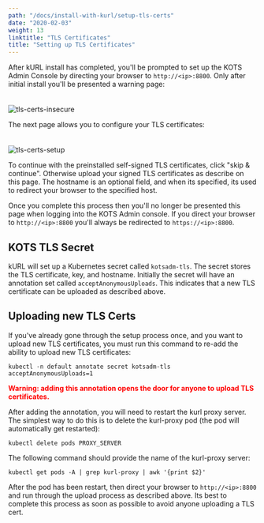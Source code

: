 ```yaml
---
path: "/docs/install-with-kurl/setup-tls-certs"
date: "2020-02-03"
weight: 13
linktitle: "TLS Certificates"
title: "Setting up TLS Certificates"
---
```


After kURL install has completed, you'll be prompted to set up the KOTS Admin Console by directing your browser to `http://<ip>:8800`.   Only after initial install you'll be presented a warning page:
<br><br><br>
![tls-certs-insecure](/tls-certs-insecure.png)


The next page allows you to configure your TLS certificates:
<br><br><br>
![tls-certs-setup](/tls-certs-setup.png)

To continue with the preinstalled self-signed TLS certificates, click "skip & continue".  Otherwise upload your signed TLS certificates as describe on this page.  The hostname is an optional field, and when its specified, its used to redirect your browser to the specified host. 

Once you complete this process then you'll no longer be presented this page when logging into the KOTS Admin console.  If you direct your browser to `http://<ip>:8800` you'll always be redirected to `https://<ip>:8800`.  
    
## KOTS TLS Secret

kURL will set up a Kubernetes secret called `kotsadm-tls`.  The secret stores the TLS certificate, key, and hostname.  Initially the secret will have an annotation set called `acceptAnonymousUploads`.  This indicates that a new TLS certificate can be uploaded as described above.  

## Uploading new TLS Certs

If you've already gone through the setup process once, and you want to upload new TLS certificates, you must run this command to re-add the ability to upload new TLS certificates:

`kubectl -n default annotate secret kotsadm-tls acceptAnonymousUploads=1`

<span style="color:red">**Warning: adding this annotation opens the door for anyone to upload TLS certificates.**</span>

After adding the annotation, you will need to restart the kurl proxy server.  The simplest way to do this is to delete the kurl-proxy pod (the pod will automatically get restarted): 

`kubectl delete pods PROXY_SERVER`

The following command should provide the name of the kurl-proxy server:

`kubectl get pods -A | grep kurl-proxy | awk '{print $2}'`

After the pod has been restart, then direct your browser to `http://<ip>:8800` and run through the upload process as described above.  Its best to complete this process as soon as possible to avoid anyone uploading a TLS cert.  
<br><br><br>